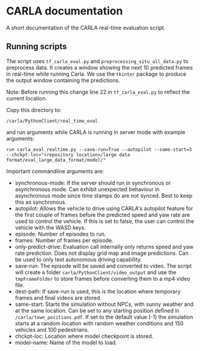 # CARLA documentation
A short documentation of the CARLA real-time evaluation script.

## Running scripts
The script uses `tf_carla_eval.py` and `preprocessing_situ_all_data.py` to preprocess data. It creates a window showing the next 10 predicted frames in real-time while running Carla. We use the `tkinter` package to produce the output window containing the predictions.

Note: Before running this change line 22 in `tf_carla_eval.py` to reflect the current location.

Copy this directory to:
```
/carla/PythonClient/real_time_eval
```

and run arguments while CARLA is running in server mode with example arguments:
```
run carla_eval_realtime.py --save-run=True --autopilot --same-start=3 --chckpt-loc="<repository location>/large data format/eval_large_data_format/model/"
```

Important commandline arguments are:
  - synchronous-mode: If the server should run in synchronous or asynchronous mode. Can exhibit unexpected behaviour in asynchronous mode since time stamps do are not synced. Best to keep this as synchronous.
  - autopilot: Allows the vehicle to drive using CARLA's autopilot feature for the first couple of frames before the predicted speed and yaw rate are used to control the vehicle. If this is set to false, the user can control the vehicle with the WASD keys.
  - episode: Number of episodes to run.
  - frames: Number of frames per episode.
  - only-predict-drive: Evaluation call internally only returns speed and yaw rate prediction. Does not display grid map and image predictions. Can be used to only test autonomous driving capability.
  - save-run: The episode will be saved and converted to video. The script will create a folder `carla/PythonClient/video_output` and use the `tmpFrameFolder` to store frames before converting them to a mp4 video file.
  - dest-path: If save-run is used, this is the location where temporary frames and final videos are stored.
  - same-start: Starts the simulation without NPCs, with sunny weather and at the same location. Can be set to any starting position defined in `/carla/town_positions.pdf`. If set to the default value (-1) the simulation starts at a random location with random weather conditions and 150 vehicles and 100 pedestrians.
  - chckpt-loc: Location where model checkpoint is stored.
  - model-name: Name of the model to load.
